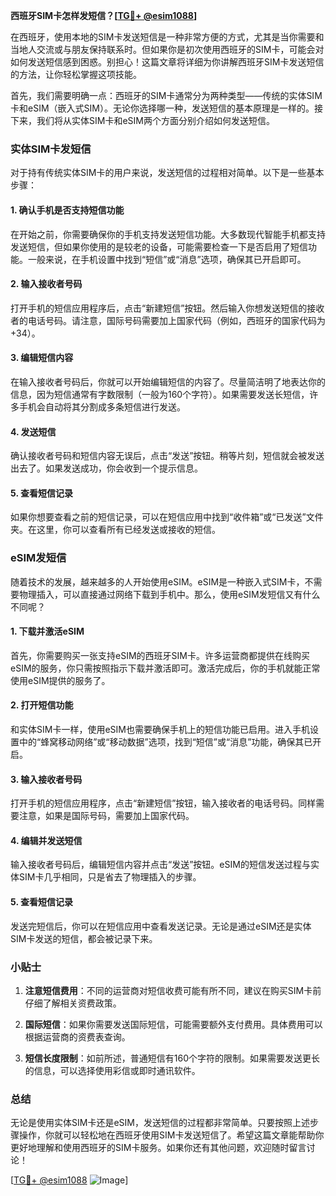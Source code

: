 **西班牙SIM卡怎样发短信？[[TG💪+ @esim1088](https://t.me/s/esim1088)]**

在西班牙，使用本地的SIM卡发送短信是一种非常方便的方式，尤其是当你需要和当地人交流或与朋友保持联系时。但如果你是初次使用西班牙的SIM卡，可能会对如何发送短信感到困惑。别担心！这篇文章将详细为你讲解西班牙SIM卡发送短信的方法，让你轻松掌握这项技能。

首先，我们需要明确一点：西班牙的SIM卡通常分为两种类型——传统的实体SIM卡和eSIM（嵌入式SIM）。无论你选择哪一种，发送短信的基本原理是一样的。接下来，我们将从实体SIM卡和eSIM两个方面分别介绍如何发送短信。

### 实体SIM卡发短信

对于持有传统实体SIM卡的用户来说，发送短信的过程相对简单。以下是一些基本步骤：

#### 1. 确认手机是否支持短信功能
在开始之前，你需要确保你的手机支持发送短信功能。大多数现代智能手机都支持发送短信，但如果你使用的是较老的设备，可能需要检查一下是否启用了短信功能。一般来说，在手机设置中找到“短信”或“消息”选项，确保其已开启即可。

#### 2. 输入接收者号码
打开手机的短信应用程序后，点击“新建短信”按钮。然后输入你想发送短信的接收者的电话号码。请注意，国际号码需要加上国家代码（例如，西班牙的国家代码为+34）。

#### 3. 编辑短信内容
在输入接收者号码后，你就可以开始编辑短信的内容了。尽量简洁明了地表达你的信息，因为短信通常有字数限制（一般为160个字符）。如果需要发送长短信，许多手机会自动将其分割成多条短信进行发送。

#### 4. 发送短信
确认接收者号码和短信内容无误后，点击“发送”按钮。稍等片刻，短信就会被发送出去了。如果发送成功，你会收到一个提示信息。

#### 5. 查看短信记录
如果你想要查看之前的短信记录，可以在短信应用中找到“收件箱”或“已发送”文件夹。在这里，你可以查看所有已经发送或接收的短信。

### eSIM发短信

随着技术的发展，越来越多的人开始使用eSIM。eSIM是一种嵌入式SIM卡，不需要物理插入，可以直接通过网络下载到手机中。那么，使用eSIM发短信又有什么不同呢？

#### 1. 下载并激活eSIM
首先，你需要购买一张支持eSIM的西班牙SIM卡。许多运营商都提供在线购买eSIM的服务，你只需按照指示下载并激活即可。激活完成后，你的手机就能正常使用eSIM提供的服务了。

#### 2. 打开短信功能
和实体SIM卡一样，使用eSIM也需要确保手机上的短信功能已启用。进入手机设置中的“蜂窝移动网络”或“移动数据”选项，找到“短信”或“消息”功能，确保其已开启。

#### 3. 输入接收者号码
打开手机的短信应用程序，点击“新建短信”按钮，输入接收者的电话号码。同样需要注意，如果是国际号码，需要加上国家代码。

#### 4. 编辑并发送短信
输入接收者号码后，编辑短信内容并点击“发送”按钮。eSIM的短信发送过程与实体SIM卡几乎相同，只是省去了物理插入的步骤。

#### 5. 查看短信记录
发送完短信后，你可以在短信应用中查看发送记录。无论是通过eSIM还是实体SIM卡发送的短信，都会被记录下来。

### 小贴士

1. **注意短信费用**：不同的运营商对短信收费可能有所不同，建议在购买SIM卡前仔细了解相关资费政策。
   
2. **国际短信**：如果你需要发送国际短信，可能需要额外支付费用。具体费用可以根据运营商的资费表查询。

3. **短信长度限制**：如前所述，普通短信有160个字符的限制。如果需要发送更长的信息，可以选择使用彩信或即时通讯软件。

### 总结

无论是使用实体SIM卡还是eSIM，发送短信的过程都非常简单。只要按照上述步骤操作，你就可以轻松地在西班牙使用SIM卡发送短信了。希望这篇文章能帮助你更好地理解和使用西班牙的SIM卡服务。如果你还有其他问题，欢迎随时留言讨论！

[[TG💪+ @esim1088](https://t.me/s/esim1088) ![Image](https://i.postimg.cc/4NQfJmqS/Snipaste-2025-05-13-00-14-12.png)]